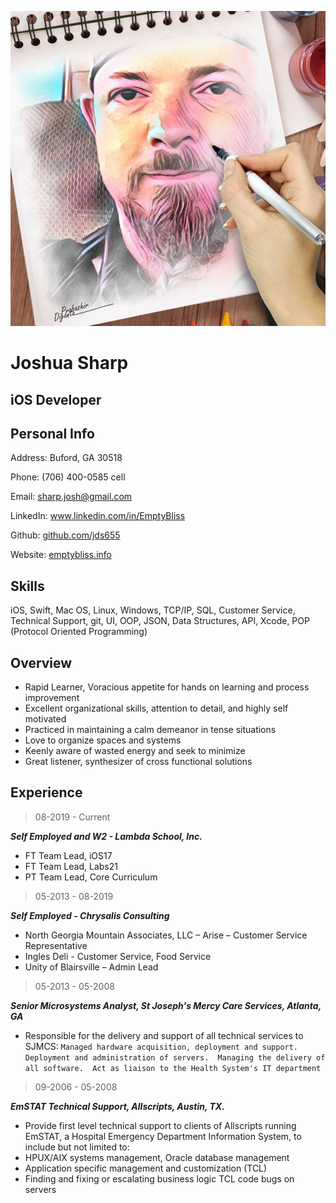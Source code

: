 ![Image](images/avatar.jpg)
# Joshua Sharp
## iOS Developer
## Personal Info


Address:
Buford, GA 30518

Phone:
(706) 400-0585 cell

Email:
sharp.josh@gmail.com

LinkedIn:
www.linkedin.com/in/EmptyBliss

Github: [github.com/jds655](http://github.com/jds655)

Website: [emptybliss.info](emptybliss.info)


## Skills

iOS, Swift, Mac OS, Linux, Windows, TCP/IP, SQL, Customer Service, Technical Support, git, UI, OOP, JSON, Data Structures, API, Xcode, POP (Protocol Oriented Programming)

## Overview
* Rapid Learner, Voracious appetite for hands on learning and process improvement
* Excellent organizational skills, attention to detail, and highly self motivated
* Practiced in maintaining a calm demeanor in tense situations
* Love to organize spaces and systems
* Keenly aware of wasted energy and seek to minimize
* Great listener, synthesizer of cross functional solutions

## Experience

> 08-2019 - Current

***Self Employed and W2 - Lambda School, Inc.***
* FT Team Lead, iOS17
* FT Team Lead, Labs21
* PT Team Lead, Core Curriculum


> 05-2013 - 08-2019

***Self Employed - Chrysalis Consulting***
* North Georgia Mountain Associates, LLC – Arise – Customer Service Representative
* Ingles Deli - Customer Service, Food Service
* Unity of Blairsville – Admin Lead

> 05-2013 - 05-2008

***Senior Microsystems Analyst,
St Joseph's Mercy Care Services, Atlanta, GA***

* Responsible for the delivery and support of all technical services to SJMCS:
```Managed hardware acquisition, deployment and support.  Deployment and administration of servers.  Managing the delivery of all software.  Act as liaison to the Health System's IT department```

> 09-2006 - 05-2008

***EmSTAT Technical Support,
Allscripts, Austin, TX.***

* Provide first level technical support to clients of Allscripts running EmSTAT, a Hospital Emergency Department Information System, to include but not limited to:
* HPUX/AIX systems management, Oracle database management
* Application specific management and customization (TCL)
* Finding and fixing or escalating business logic TCL code bugs on servers
